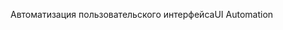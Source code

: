 <span data-ttu-id="d9365-101">Автоматизация пользовательского интерфейса</span><span class="sxs-lookup"><span data-stu-id="d9365-101">UI Automation</span></span>